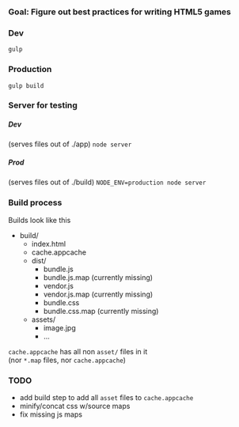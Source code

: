 ### Goal: Figure out best practices for writing HTML5 games

### Dev
`gulp`

### Production
`gulp build`

### Server for testing
##### Dev
(serves files out of ./app)
`node server`
##### Prod
(serves files out of ./build)
`NODE_ENV=production node server`

### Build process
Builds look like this

- build/
  - index.html
  - cache.appcache
  - dist/
    - bundle.js
    - bundle.js.map (currently missing)
    - vendor.js
    - vendor.js.map (currently missing)
    - bundle.css
    - bundle.css.map (currently missing)
  - assets/
    - image.jpg
    - ...

`cache.appcache` has all non `asset/` files in it  
(nor `*.map` files, nor `cache.appcache`)

### TODO
- add build step to add all `asset` files to `cache.appcache`
- minify/concat css w/source maps
- fix missing js maps
